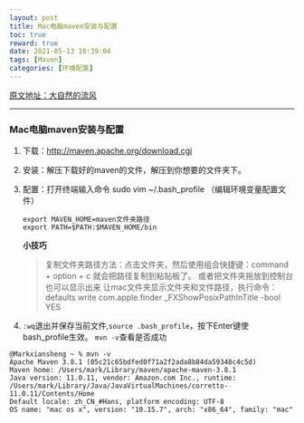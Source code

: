 ```yaml
---
layout: post
title: Mac电脑maven安装与配置
toc: true
reward: true
date: 2021-05-13 10:39:04
tags: [Maven]
categories: [环境配置]
---
```

[原文地址：大自然的流风](https://www.cnblogs.com/zdz8207/p/mac-java-maven.html)
***
### Mac电脑maven安装与配置
1. 下载：http://maven.apache.org/download.cgi
2. 安装：解压下载好的maven的文件，解压到你想要的文件夹下。
3. 配置：打开终端输入命令 sudo vim ~/.bash_profile （编辑环境变量配置文件）
   ```
   export MAVEN_HOME=maven文件夹路径
   export PATH=$PATH:$MAVEN_HOME/bin
   ```
   **小技巧**
   >复制文件夹路径方法：点击文件夹，然后使用组合快捷键：command + option + c 就会把路径复制到粘贴板了。
或者把文件夹拖放到控制台也可以显示出来
让mac文件夹显示文件夹和文件路径，执行命令：defaults write com.apple.finder _FXShowPosixPathInTitle -bool YES

4. `:wq`退出并保存当前文件,`source .bash_profile`，按下Enter键使bash_profile生效。
   `mvn -v`查看是否成功
```
@Markxiansheng ~ % mvn -v
Apache Maven 3.8.1 (05c21c65bdfed0f71a2f2ada8b84da59348c4c5d)
Maven home: /Users/mark/Library/maven/apache-maven-3.8.1
Java version: 11.0.11, vendor: Amazon.com Inc., runtime: /Users/mark/Library/Java/JavaVirtualMachines/corretto-11.0.11/Contents/Home
Default locale: zh_CN_#Hans, platform encoding: UTF-8
OS name: "mac os x", version: "10.15.7", arch: "x86_64", family: "mac"
```